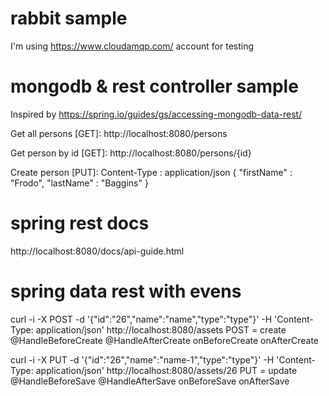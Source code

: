 # rabbit sample
I'm using https://www.cloudamqp.com/ account for testing

# mongodb & rest controller sample
Inspired by https://spring.io/guides/gs/accessing-mongodb-data-rest/

Get all persons [GET]:
http://localhost:8080/persons

Get person by id [GET]:
http://localhost:8080/persons/{id}

Create person [PUT]:
Content-Type : application/json
{  "firstName" : "Frodo",  "lastName" : "Baggins" }

# spring rest docs

http://localhost:8080/docs/api-guide.html

# spring data rest with evens

curl -i -X POST -d '{"id":"26","name":"name","type":"type"}' -H 'Content-Type: application/json' http://localhost:8080/assets
POST = create
@HandleBeforeCreate
@HandleAfterCreate
onBeforeCreate
onAfterCreate

curl -i -X PUT -d '{"id":"26","name":"name-1","type":"type"}' -H 'Content-Type: application/json' http://localhost:8080/assets/26
PUT = update
@HandleBeforeSave
@HandleAfterSave
onBeforeSave
onAfterSave
